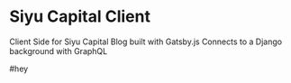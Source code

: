 # Siyu Capital Client
Client Side for Siyu Capital Blog built with Gatsby.js 
Connects to a Django background with GraphQL

#hey